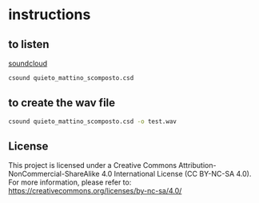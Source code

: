 # instructions

## to listen

[soundcloud](https://soundcloud.com/gianantonio-patella/quieto-mattino-scomposto?si=1696b416f834489f89e2af4b9a69689f&utm_source=clipboard&utm_medium=text&utm_campaign=social_sharing)

```bash
csound quieto_mattino_scomposto.csd
```

## to create the wav file

```bash
csound quieto_mattino_scomposto.csd -o test.wav
```

## License

This project is licensed under a Creative Commons Attribution-NonCommercial-ShareAlike 4.0 International License (CC BY-NC-SA 4.0). For more information, please refer to: <https://creativecommons.org/licenses/by-nc-sa/4.0/>
